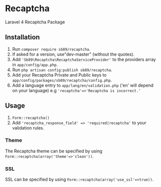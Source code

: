 Recaptcha
=========

Laravel 4 Recaptcha Package

## Installation
1.  Run  `composer require sb89/recaptcha`.
2.  If asked for a version, use"dev-master" (without the quotes).
3.  Add `'Sb89\Recaptcha\RecaptchaServiceProvider'` to the providers array in `app/config/app.php`.
4.  Run `php artisan config:publish sb89/recaptcha`.
5.  Add your Recaptcha Private and Public keys to `app/config/packages/sb89/recaptcha/config.php`.
6.  Add a language entry to `app/lang/en/validation.php` ('en' will depend on your language) e.g 
`'recaptcha'=>'Recaptcha is incorrect.'`

## Usage
1.  `Form::recaptcha()`
2.  Add `'recaptcha_response_field' => 'required|recaptcha'` to your validation rules.

### Theme
The Recaptcha theme can be specified by using `Form::recaptcha(array('theme'=>'clean'))`.

### SSL
SSL can be specified by using `Form::recaptcha(array('use_ssl'=>true))`.

